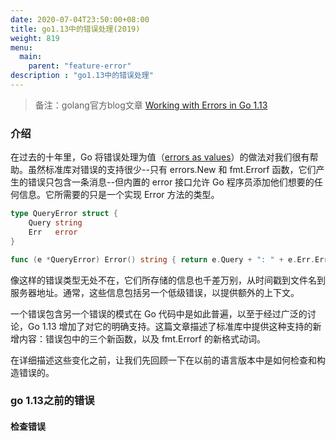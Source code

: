 ```yaml
---
date: 2020-07-04T23:50:00+08:00
title: go1.13中的错误处理(2019)
weight: 819
menu:
  main:
    parent: "feature-error"
description : "go1.13中的错误处理"
---
```


> 备注：golang官方blog文章 [Working with Errors in Go 1.13](https://blog.golang.org/go1.13-errors)

### 介绍

在过去的十年里，Go 将错误处理为值（[errors as values](https://blog.golang.org/errors-are-values)）的做法对我们很有帮助。虽然标准库对错误的支持很少--只有 errors.New 和 fmt.Errorf 函数，它们产生的错误只包含一条消息--但内置的 error 接口允许 Go 程序员添加他们想要的任何信息。它所需要的只是一个实现 Error 方法的类型。

```go
type QueryError struct {
    Query string
    Err   error
}

func (e *QueryError) Error() string { return e.Query + ": " + e.Err.Error() }
```

像这样的错误类型无处不在，它们所存储的信息也千差万别，从时间戳到文件名到服务器地址。通常，这些信息包括另一个低级错误，以提供额外的上下文。

一个错误包含另一个错误的模式在 Go 代码中是如此普遍，以至于经过广泛的讨论，Go 1.13 增加了对它的明确支持。这篇文章描述了标准库中提供这种支持的新增内容：错误包中的三个新函数，以及 fmt.Errorf 的新格式动词。

在详细描述这些变化之前，让我们先回顾一下在以前的语言版本中是如何检查和构造错误的。

### go 1.13之前的错误

#### 检查错误





